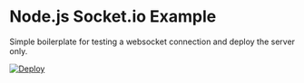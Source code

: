 # Node.js Socket.io Example

Simple boilerplate for testing a websocket connection and deploy the server only.

[![Deploy](https://www.herokucdn.com/deploy/button.svg)](https://heroku.com/deploy)
